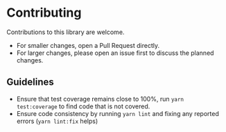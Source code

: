 # Contributing

Contributions to this library are welcome.

* For smaller changes, open a Pull Request directly.
* For larger changes, please open an issue first to discuss the planned changes.

## Guidelines

* Ensure that test coverage remains close to 100%, run `yarn test:coverage` to find code that is not covered.
* Ensure code consistency by running `yarn lint` and fixing any reported errors (`yarn lint:fix` helps)
